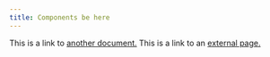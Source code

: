 ```yaml
---
title: Components be here
---
```


This is a link to [another document.](intro.md) This is a link to an [external page.](http://www.example.com/)
